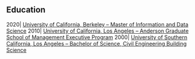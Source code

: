 ## Education

2020| [University of California, Berkeley – Master of Information and Data Science](https://datascience.berkeley.edu/)
2010| [University of California, Los Angeles – Anderson Graduate School of Management Executive Program](https://www.anderson.ucla.edu/executive-education/individual-executives/executive-program)
2000| [University of Southern California, Los Angeles – Bachelor of Science, Civil Engineering Building Science](https://cee.usc.edu/academics/undergraduate-programs-civil/bsce-building-science/)
